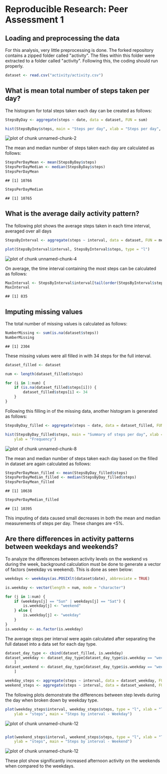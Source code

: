 # Reproducible Research: Peer Assessment 1


## Loading and preprocessing the data
For this analysis, very little preprocessing is done.  The forked repository contains a zipped folder called "activity".  The files within this folder were extracted to a folder called "activity".  Following this, the coding should run properly.


```r
dataset <- read.csv("activity/activity.csv")
```




## What is mean total number of steps taken per day?

The histogram for total steps taken each day can be created as follows:

```r
StepsByDay <- aggregate(steps ~ date, data = dataset, FUN = sum)

hist(StepsByDay$steps, main = "Steps per day", xlab = "Steps per day", ylab = "Frequency")
```

![plot of chunk unnamed-chunk-2](figure/unnamed-chunk-2.png) 


The mean and median number of steps taken each day are calculated as follows:

```r
StepsPerDayMean <- mean(StepsByDay$steps)
StepsPerDayMedian <- median(StepsByDay$steps)
StepsPerDayMean
```

```
## [1] 10766
```

```r
StepsPerDayMedian
```

```
## [1] 10765
```




## What is the average daily activity pattern?

The following plot shows the average steps taken in each time interval, averaged over all days

```r
StepsByInterval <- aggregate(steps ~ interval, data = dataset, FUN = mean)

plot(StepsByInterval$interval, StepsByInterval$steps, type = "l")
```

![plot of chunk unnamed-chunk-4](figure/unnamed-chunk-4.png) 


On average, the time interval containing the most steps can be calculated as follows:

```r
MaxInterval <- StepsByInterval$interval[tail(order(StepsByInterval$steps), 1)]
MaxInterval
```

```
## [1] 835
```




## Imputing missing values

The total number of missing values is calculated as follows:

```r
NumberMissing <- sum(is.na(dataset$steps))
NumberMissing
```

```
## [1] 2304
```


These missing values were all filled in with 34 steps for the full interval.


```r
dataset_filled <- dataset

num <- length(dataset_filled$steps)

for (i in 1:num) {
    if (is.na(dataset_filled$steps[i])) {
        dataset_filled$steps[i] <- 34
    }
}
```


Following this filling in of the missing data, another histogram is generated as follows:


```r
StepsByDay_filled <- aggregate(steps ~ date, data = dataset_filled, FUN = sum)

hist(StepsByDay_filled$steps, main = "Summary of steps per day", xlab = "Steps per Day", 
    ylab = "Frequency")
```

![plot of chunk unnamed-chunk-8](figure/unnamed-chunk-8.png) 


The mean and median number of steps taken each day based on the filled in dataset are again calculated as follows:


```r
StepsPerDayMean_filled <- mean(StepsByDay_filled$steps)
StepsPerDayMedian_filled <- median(StepsByDay_filled$steps)
StepsPerDayMean_filled
```

```
## [1] 10638
```

```r
StepsPerDayMedian_filled
```

```
## [1] 10395
```

This imputing of data caused small decreases in both the mean and median measurements of steps per day.  These changes are <5%.

## Are there differences in activity patterns between weekdays and weekends?
To analyze the differences between activity levels on the weekend vs during the week, background calculation must be done to generate a vector of factors (weekday vs weekend).  This is done as seen below:


```r
weekdays <- weekdays(as.POSIXlt(dataset$date), abbreviate = TRUE)

is.weekday <- vector(length = num, mode = "character")

for (j in 1:num) {
    if (weekdays[j] == "Sun" | weekdays[j] == "Sat") {
        is.weekday[j] <- "weekend"
    } else {
        is.weekday[j] <- "weekday"
    }
}
is.weekday <- as.factor(is.weekday)
```


The average steps per interval were again calculated after separating the full dataset into a data set for each day type.


```r
dataset_day_type <- cbind(dataset_filled, is.weekday)
dataset_weekday <- dataset_day_type[dataset_day_type$is.weekday == "weekday", 
    ]
dataset_weekend <- dataset_day_type[dataset_day_type$is.weekday == "weekend", 
    ]

weekday_steps <- aggregate(steps ~ interval, data = dataset_weekday, FUN = mean)
weekend_steps <- aggregate(steps ~ interval, data = dataset_weekend, FUN = mean)
```

The following plots demonstrate the differences between step levels during the day when broken down by weekday type.


```r
plot(weekday_steps$interval, weekday_steps$steps, type = "l", xlab = "Time interval", 
    ylab = "steps", main = "Steps by interval - Weekday")
```

![plot of chunk unnamed-chunk-12](figure/unnamed-chunk-121.png) 

```r

plot(weekend_steps$interval, weekend_steps$steps, type = "l", xlab = "Time interval", 
    ylab = "steps", main = "Steps by interval - Weekend")
```

![plot of chunk unnamed-chunk-12](figure/unnamed-chunk-122.png) 


These plot show significantly increased afternoon activity on the weekends when compared to the weekdays.
